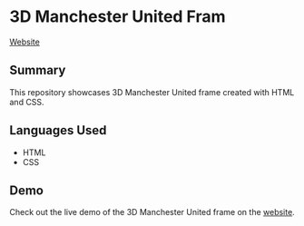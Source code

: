 # 3D Manchester United Fram

[Website](https://syed1811.github.io/3-D_FRAME/)

## Summary

This repository showcases 3D Manchester United frame created with HTML and CSS.
## Languages Used

- HTML
- CSS

## Demo

Check out the live demo of the 3D Manchester United frame on the [website](https://syed1811.github.io/3-D_FRAME/).
